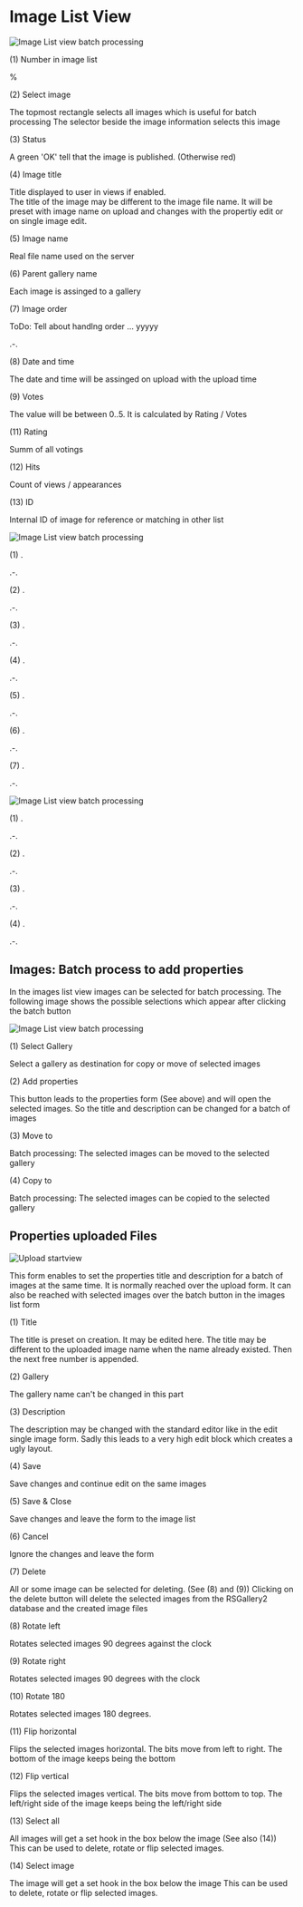 # Image List View

![Image List view batch processing ](https://github.com/RSGallery2/RSGallery2_Project/blob/master/Documentation/ImagesUsedInDoc/images.listView.01.png?raw=true)

(1) Number in image list

%

(2) Select image

The topmost rectangle selects all images which is useful for batch processing
The selector beside the image information selects this image

(3) Status

A green 'OK' tell that the image is published. (Otherwise red)

(4) Image title

Title displayed to user in views if enabled.<br>
The title of the image may be different to the image file name. It will be preset with image name on upload and changes with the propertiy edit or on single image edit.

(5) Image name

Real file name used on the server

(6) Parent gallery name

Each image is assinged to a gallery

(7) Image order

ToDo: Tell about handlng order ...
yyyyy

.-.

(8) Date and time

The date and time will be assinged on upload with the upload time

(9) Votes

The value will be between 0..5. It is calculated by Rating / Votes

(11) Rating

Summ of all votings

(12) Hits

Count of views / appearances

(13) ID

Internal ID of image for reference or matching in other list

![Image List view batch processing ](https://github.com/RSGallery2/RSGallery2_Project/blob/master/Documentation/ImagesUsedInDoc/images.listView.02.png?raw=true)

(1) .

.-.

(2) .

.-.

(3) .

.-.

(4) .

.-.

(5) .

.-.

(6) .

.-.

(7) .

.-.


![Image List view batch processing ](https://github.com/RSGallery2/RSGallery2_Project/blob/master/Documentation/ImagesUsedInDoc/images.listView.03.png?raw=true)

(1) .

.-.

(2) .

.-.

(3) .

.-.

(4) .

.-.




## Images: Batch process to add properties

In the images list view images can be selected for batch processing. The following image shows the possible selections which appear after clicking the batch button

![Image List view batch processing ](https://github.com/RSGallery2/RSGallery2_Project/blob/master/Documentation/ImagesUsedInDoc/images.ListView.batch.png?raw=true)

(1) Select Gallery

Select a gallery as destination for copy or move of selected images

(2) Add properties

This button leads to the properties form (See above) and will open the selected images. So the title and description can be changed for a batch of images

(3) Move to

Batch processing: The selected images can be moved to the selected gallery

(4) Copy to

Batch processing: The selected images can be copied to the selected gallery

## Properties uploaded Files

![Upload startview](https://github.com/RSGallery2/RSGallery2_Project/blob/master/Documentation/ImagesUsedInDoc/Upload.ImageProperties.png?raw=true)

This form enables to set the properties title and description for a batch of images at the same time.
It is normally reached over the upload form. It can also be reached with selected images over the batch button in the images list form

(1) Title

The title is preset on creation. It may be edited here. The title may be different to the uploaded image name when the name already existed. Then the next free number is appended.

(2) Gallery

The gallery name can't be changed in this part

(3) Description

The description may be changed with the standard editor like in the edit single image form.
Sadly this leads to a very high edit block which creates a ugly layout.

(4) Save

Save changes and continue edit on the same images

(5) Save & Close

Save changes and leave the form to the image list

(6) Cancel

Ignore the changes and leave the form

(7) Delete

All or some image can be selected for deleting. (See (8) and (9))
Clicking on the delete button will delete the selected images from the RSGallery2 database and the created image files

(8) Rotate left

Rotates selected images 90 degrees against the clock

(9) Rotate right

Rotates selected images 90 degrees with the clock

(10) Rotate 180

Rotates selected images 180 degrees.

(11) Flip horizontal

Flips the selected images horizontal. The bits move from left to right. The bottom of the image keeps being the bottom

(12) Flip vertical

Flips the selected images vertical. The bits move from bottom to top. The left/right side of the image keeps being the left/right side

(13) Select all

All images will get a set hook in the box below the image (See also (14))
This can be used to delete, rotate or flip selected images.

(14) Select image

The image will get a set hook in the box below the image
This can be used to delete, rotate or flip  selected images.
